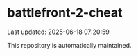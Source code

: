 # battlefront-2-cheat

Last updated: 2025-06-18 07:20:59

This repository is automatically maintained.
